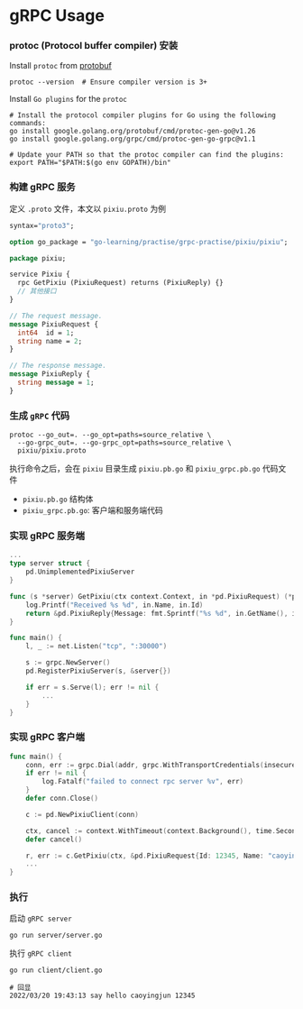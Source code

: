 # gRPC Usage

### protoc (Protocol buffer compiler) 安装

Install `protoc` from [protobuf](https://github.com/protocolbuffers/protobuf/releases)
```shell
protoc --version  # Ensure compiler version is 3+
```

Install `Go plugins` for the `protoc`

```shell
# Install the protocol compiler plugins for Go using the following commands:
go install google.golang.org/protobuf/cmd/protoc-gen-go@v1.26
go install google.golang.org/grpc/cmd/protoc-gen-go-grpc@v1.1

# Update your PATH so that the protoc compiler can find the plugins:
export PATH="$PATH:$(go env GOPATH)/bin"
```

### 构建 gRPC 服务

定义 `.proto` 文件，本文以 `pixiu.proto` 为例

```protobuf
syntax="proto3";

option go_package = "go-learning/practise/grpc-practise/pixiu/pixiu";

package pixiu;

service Pixiu {
  rpc GetPixiu (PixiuRequest) returns (PixiuReply) {}
  // 其他接口
}

// The request message.
message PixiuRequest {
  int64  id = 1;
  string name = 2;
}

// The response message.
message PixiuReply {
  string message = 1;
}
```

### 生成 `gRPC` 代码

```shell
protoc --go_out=. --go_opt=paths=source_relative \
  --go-grpc_out=. --go-grpc_opt=paths=source_relative \
  pixiu/pixiu.proto
```

执行命令之后，会在 `pixiu` 目录生成 `pixiu.pb.go` 和 `pixiu_grpc.pb.go` 代码文件
- `pixiu.pb.go` 结构体
- `pixiu_grpc.pb.go`: 客户端和服务端代码

### 实现 gRPC 服务端
``` go
...
type server struct {
	pd.UnimplementedPixiuServer
}

func (s *server) GetPixiu(ctx context.Context, in *pd.PixiuRequest) (*pd.PixiuReply, error) {
	log.Printf("Received %s %d", in.Name, in.Id)
	return &pd.PixiuReply{Message: fmt.Sprintf("%s %d", in.GetName(), in.GetId())}, nil
}

func main() {
	l, _ := net.Listen("tcp", ":30000")

	s := grpc.NewServer()
	pd.RegisterPixiuServer(s, &server{})

	if err = s.Serve(l); err != nil {
		...
	}
}
```

### 实现 gRPC 客户端
``` go
func main() {
	conn, err := grpc.Dial(addr, grpc.WithTransportCredentials(insecure.NewCredentials()))
	if err != nil {
		log.Fatalf("failed to connect rpc server %v", err)
	}
	defer conn.Close()

	c := pd.NewPixiuClient(conn)

	ctx, cancel := context.WithTimeout(context.Background(), time.Second)
	defer cancel()

	r, err := c.GetPixiu(ctx, &pd.PixiuRequest{Id: 12345, Name: "caoyingjun"})
	...
}
```

### 执行

启动 `gRPC server`
``` shell
go run server/server.go
```

执行 `gRPC client`
``` shell
go run client/client.go

# 回显
2022/03/20 19:43:13 say hello caoyingjun 12345
```

